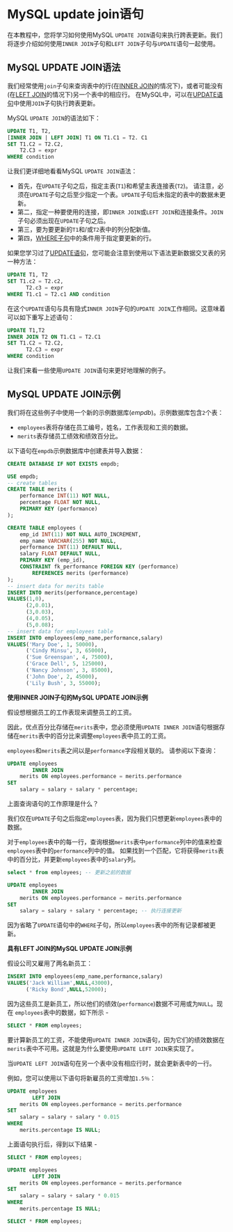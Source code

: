 # MySQL update join语句

在本教程中，您将学习如何使用MySQL `UPDATE JOIN`语句来执行跨表更新。我们将逐步介绍如何使用`INNER JOIN`子句和`LEFT JOIN`子句与`UPDATE`语句一起使用。

## MySQL UPDATE JOIN语法

我们经常使用`join`子句来查询表中的行(在[INNER JOIN](./join-inner.html)的情况下)，或者可能没有(在[LEFT JOIN](./join-left.html)的情况下)另一个表中的相应行。 在MySQL中，可以在[UPDATE语句](./update.html)中使用`JOIN`子句执行跨表更新。

MySQL `UPDATE JOIN`的语法如下：

```sql
UPDATE T1, T2,
[INNER JOIN | LEFT JOIN] T1 ON T1.C1 = T2. C1
SET T1.C2 = T2.C2, 
    T2.C3 = expr
WHERE condition
```

让我们更详细地看看MySQL `UPDATE JOIN`语法：

- 首先，在`UPDATE`子句之后，指定主表(`T1`)和希望主表连接表(`T2`)。 请注意，必须在`UPDATE`子句之后至少指定一个表。`UPDATE`子句后未指定的表中的数据未更新。
- 第二，指定一种要使用的连接，即`INNER JOIN`或`LEFT JOIN`和连接条件。`JOIN`子句必须出现在`UPDATE`子句之后。
- 第三，要为要更新的`T1`和/或`T2`表中的列分配新值。
- 第四，[WHERE子句](./where.html)中的条件用于指定要更新的行。

如果您学习过了[UPDATE语句](./update.html)，您可能会注意到使用以下语法更新数据交叉表的另一种方法：

```sql
UPDATE T1, T2
SET T1.c2 = T2.c2,
      T2.c3 = expr
WHERE T1.c1 = T2.c1 AND condition
```

在这个`UPDATE`语句与具有隐式`INNER JOIN`子句的`UPDATE JOIN`工作相同。这意味着可以如下重写上述语句：

```sql
UPDATE T1,T2
INNER JOIN T2 ON T1.C1 = T2.C1
SET T1.C2 = T2.C2,
      T2.C3 = expr
WHERE condition
```

让我们来看一些使用`UPDATE JOIN`语句来更好地理解的例子。

## MySQL UPDATE JOIN示例

我们将在这些例子中使用一个新的示例数据库(*empdb*)。示例数据库包含`2`个表：

- `employees`表将存储在员工编号，姓名，工作表现和工资的数据。
- `merits`表存储员工绩效和绩效百分比。

以下语句在`empdb`示例数据库中创建表并导入数据：

```sql
CREATE DATABASE IF NOT EXISTS empdb;

USE empdb;
-- create tables
CREATE TABLE merits (
    performance INT(11) NOT NULL,
    percentage FLOAT NOT NULL,
    PRIMARY KEY (performance)
);

CREATE TABLE employees (
    emp_id INT(11) NOT NULL AUTO_INCREMENT,
    emp_name VARCHAR(255) NOT NULL,
    performance INT(11) DEFAULT NULL,
    salary FLOAT DEFAULT NULL,
    PRIMARY KEY (emp_id),
    CONSTRAINT fk_performance FOREIGN KEY (performance)
        REFERENCES merits (performance)
);
-- insert data for merits table
INSERT INTO merits(performance,percentage)
VALUES(1,0),
      (2,0.01),
      (3,0.03),
      (4,0.05),
      (5,0.08);
-- insert data for employees table
INSERT INTO employees(emp_name,performance,salary)      
VALUES('Mary Doe', 1, 50000),
      ('Cindy Minsu', 3, 65000),
      ('Sue Greenspan', 4, 75000),
      ('Grace Dell', 5, 125000),
      ('Nancy Johnson', 3, 85000),
      ('John Doe', 2, 45000),
      ('Lily Bush', 3, 55000);
```

**使用INNER JOIN子句的MySQL UPDATE JOIN示例**

假设想根据员工的工作表现来调整员工的工资。

因此，优点百分比存储在`merits`表中，您必须使用`UPDATE INNER JOIN`语句根据存储在`merits`表中的百分比来调整`employees`表中员工的工资。

`employees`和`merits`表之间以是`performance`字段相关联的。 请参阅以下查询：

```sql
UPDATE employees
        INNER JOIN
    merits ON employees.performance = merits.performance 
SET 
    salary = salary + salary * percentage;
```

上面查询语句的工作原理是什么？

我们仅在`UPDATE`子句之后指定`employees`表，因为我们只想更新`employees`表中的数据。

对于`employees`表中的每一行，查询根据`merits`表中`performance`列中的值来检查`employees`表中的`performance`列中的值。 如果找到一个匹配，它将获得`merits`表中的百分比，并更新`employees`表中的`salary`列。

```sql
select * from employees; -- 更新之前的数据
```

```sql
UPDATE employees
        INNER JOIN
    merits ON employees.performance = merits.performance 
SET 
    salary = salary + salary * percentage; -- 执行连接更新
```

因为省略了`UPDATE`语句中的`WHERE`子句，所以`employees`表中的所有记录都被更新。

**具有LEFT JOIN的MySQL UPDATE JOIN示例**

假设公司又雇用了两名新员工：

```sql
INSERT INTO employees(emp_name,performance,salary)
VALUES('Jack William',NULL,43000),
      ('Ricky Bond',NULL,52000);
```

因为这些员工是新员工，所以他们的绩效(`performance`)数据不可用或为`NULL`。现在 `employees`表中的数据，如下所示 - 

```sql
SELECT * FROM employees;
```

要计算新员工的工资，不能使用`UPDATE INNER JOIN`语句，因为它们的绩效数据在`merits`表中不可用。这就是为什么要使用`UPDATE LEFT JOIN`来实现了。

当`UPDATE LEFT JOIN`语句在另一个表中没有相应行时，就会更新表中的一行。

例如，您可以使用以下语句将新雇员的工资增加`1.5％`：

```sql
UPDATE employees
        LEFT JOIN
    merits ON employees.performance = merits.performance 
SET 
    salary = salary + salary * 0.015
WHERE
    merits.percentage IS NULL;
```

上面语句执行后，得到以下结果 - 

```sql
SELECT * FROM employees;
```

```sql
UPDATE employees
        LEFT JOIN
    merits ON employees.performance = merits.performance 
SET 
    salary = salary + salary * 0.015
WHERE
    merits.percentage IS NULL;
```

```sql
SELECT * FROM employees;
```